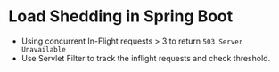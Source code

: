 # Load Shedding in Spring Boot
- Using concurrent In-Flight requests > 3 to return `503 Server Unavailable`
- Use Servlet Filter to track the inflight requests and check threshold.
